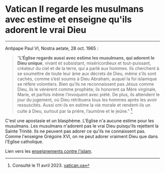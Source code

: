 # Vatican II regarde les musulmans avec estime et enseigne qu'ils adorent le vrai Dieu

***

Antipape Paul VI, Nostra aetate, 28 oct. 1965 :

> "**L’Église regarde aussi avec estime les musulmans, qui adorent le Dieu unique**, vivant et subsistant, miséricordieux et tout-puissant, créateur du ciel et de la terre, qui a parlé aux hommes. Ils cherchent à se soumettre de toute leur âme aux décrets de Dieu, même s’ils sont cachés, comme s’est soumis à Dieu Abraham, auquel la foi islamique se réfère volontiers. Bien qu’ils ne reconnaissent pas Jésus comme Dieu, ils le vénèrent comme prophète; ils honorent sa Mère virginale, Marie, et parfois même l’invoquent avec piété. De plus, ils attendent le jour du jugement, où Dieu rétribuera tous les hommes après les avoir ressuscités. Aussi ont-ils en estime la vie morale et rendent-ils un culte à Dieu, surtout par la prière, l’aumône et le jeûne." [^1]

[^1]: Consulté le 11 avril 2023. [vatican.va](https://www.vatican.va/archive/hist_councils/ii_vatican_council/documents/vat-ii_decl_19651028_nostra-aetate_fr.html)

C'est une apostasie et un blasphème. L'Eglise n'a aucune estime pour les musulmans. Les musulmans n'adorent pas le vrai Dieu puisqu'ils rejettent la Sainte Trinité. Ils ne peuvent pas adorer ce qu'ils ne connaissent pas. Comme l'enseigne Grégoire XVI, on ne peut adorer vraiment Dieu que dans l'Eglise catholique.

Lien vers les [enseignements contre l'islam](/fr/apologetique/sectes-non-catholiques/islam/tradition.html).


